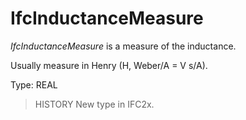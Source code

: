 # IfcInductanceMeasure

_IfcInductanceMeasure_ is a measure of the inductance.<!-- end of definition -->

Usually measure in Henry (H, Weber/A = V s/A).

Type: REAL

> HISTORY  New type in IFC2x.

